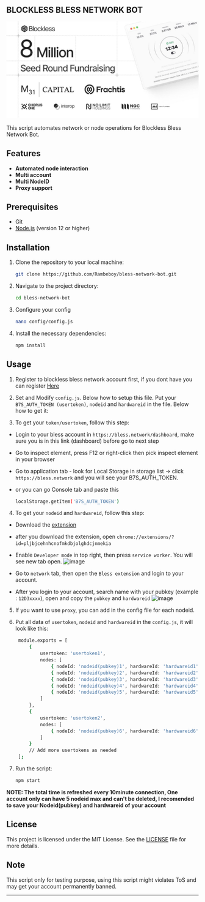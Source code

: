 ## BLOCKLESS BLESS NETWORK BOT

![bless](assets/bless.jpg)

This script automates network or node operations for Blockless Bless Network Bot.

## Features

- **Automated node interaction**
- **Multi account**
- **Multi NodeID**
- **Proxy support**

## Prerequisites

- Git
- [Node.js](https://nodejs.org/) (version 12 or higher)

## Installation

1. Clone the repository to your local machine:
   ```bash
   git clone https://github.com/Rambeboy/bless-network-bot.git
   ```

2. Navigate to the project directory:
   ```bash
   cd bless-network-bot
   ```

3. Configure your config
   ```bash
   nano config/config.js
   ```

4. Install the necessary dependencies:
   ```bash
   npm install
   ```

## Usage

1. Register to blockless bless network account first, if you dont have you can register [Here](https://bless.network/dashboard)

2. Set and Modify `config.js`. Below how to setup this file. Put your `B7S_AUTH_TOKEN (usertoken)`, `nodeid` and `hardwareid` in the file. Below how to get it:

3. To get your `token/usertoken`, follow this step:

- Login to your bless account in `https://bless.network/dashboard`, make sure you is in this link (dashboard) before go to next step

- Go to inspect element, press F12 or right-click then pick inspect element in your browser

- Go to application tab - look for Local Storage in storage list -> click `https://bless.network` and you will see your B7S_AUTH_TOKEN.

- or you can go Console tab and paste this 
	```bash
	localStorage.getItem('B7S_AUTH_TOKEN')
	```

4. To get your `nodeid` and `hardwareid`, follow this step:

- Download the [extension](https://chromewebstore.google.com/detail/bless/pljbjcehnhcnofmkdbjolghdcjnmekia)

- after you download the extension, open `chrome://extensions/?id=pljbjcehnhcnofmkdbjolghdcjnmekia`

- Enable `Developer mode` in top right, then press `service worker`. You will see new tab open.
![image](https://github.com/user-attachments/assets/63151405-cd49-4dff-9eec-a787a9aa3144)

- Go to `network` tab, then open the `Bless extension` and login to your account.
- After you login to your account, search name with your pubkey (example : `12D3xxxx`), open and copy the `pubkey` and `hardwareid`
![image](https://github.com/user-attachments/assets/70bcb0c6-9c47-4c81-9bf4-a55ab912fba6)

5. If you want to use `proxy`, you can add in the config file for each nodeid.

6. Put all data of `usertoken`, `nodeid` and `hardwareid` in the `config.js`, it will look like this:
   ```bash
	module.exports = [
	    {
	        usertoken: 'usertoken1',
	        nodes: [
	            { nodeId: 'nodeid(pubkey)1', hardwareId: 'hardwareid1', proxy: 'proxy1' },
	            { nodeId: 'nodeid(pubkey)2', hardwareId: 'hardwareid2', proxy: 'proxy2' },
	            { nodeId: 'nodeid(pubkey)3', hardwareId: 'hardwareid3', proxy: 'proxy3' },
	            { nodeId: 'nodeid(pubkey)4', hardwareId: 'hardwareid4', proxy: 'proxy4' },
	            { nodeId: 'nodeid(pubkey)5', hardwareId: 'hardwareid5', proxy: 'proxy5' }
	        ]
	    },
	    {
	        usertoken: 'usertoken2',
	        nodes: [
	            { nodeId: 'nodeid(pubkey)6', hardwareId: 'hardwareid6', proxy: 'proxy6' }
	        ]
	    }
	    // Add more usertokens as needed
	];
	```

5. Run the script:
	```bash
	npm start
	```
**NOTE: The total time is refreshed every 10minute connection, One account only can have 5 nodeid max and can't be deleted, I recomended to save your Nodeid(pubkey) and hardwareid of your account**

## License

This project is licensed under the MIT License. See the [LICENSE](LICENSE) file for more details.

## Note
This script only for testing purpose, using this script might violates ToS and may get your account permanently banned.

---
